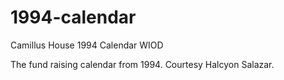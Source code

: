 # 1994-calendar

Camillus House 1994 Calendar WIOD

The fund raising calendar from 1994. Courtesy Halcyon Salazar.
